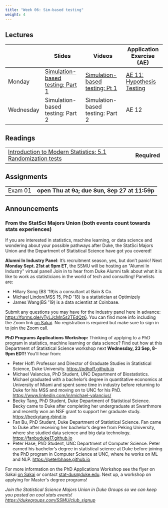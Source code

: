 ```yaml
---
title: "Week 06: Sim-based testing"
weight: 4
---
```


<style>
table {
font-size: 18px;
}

</style>

## Lectures

|           | Slides                   | Videos | Application Exercise (AE) |
|-----------|--------------------------|--------|--------|
| Monday    | [Simulation-based testing: Part 1](https://sta199-fa20-002.netlify.app/slides/11-sim-inference-pt1.html)  |  [Simulation-based testing: Pt 1](https://warpwire.duke.edu/w/B34EAA/) | [AE 11: Hypothesis Testing](https://sta199-fa20-002.netlify.app/appex/appex11-testing.html) |
| Wednesday |  Simulation-based testing: Part 2 | Simulation-based testing: Part 2   | AE 12 |

## Readings

|            |   |
|------------|---|
|[Introduction to Modern Statistics: 5.1 Randomization tests](https://openintro-ims.netlify.app/intro-stat-inference.html#inf-rand) | **Required**   |


## Assignments

|                        |   |
|------------------------|---|
| Exam 01 | **open Thu at 9a; due Sun, Sep 27 at 11:59p** |


## Announcements

### From the StatSci Majors Union (both events count towards stats experiences)

If you are interested in statistics, machine learning, or data science and wondering about your possible pathways after Duke, the StatSci Majors Union and the Department of Statistical Science have got you covered!
 
**Alumni In Industry Panel**:   It’s recruitment season, yes, but don’t panic! Next **Monday Sept. 21st at 9pm ET**, the SSMU will be hosting an "Alumni In Industry" virtual panel! Join in to hear from Duke Alumni talk about what it is like to work as statisticians in the world of tech and consulting! Panelists are:

- Hillary Song (BS '19)is a consultant at Bain & Co. 
- Michael Lindon(MSS 15, PhD '18) is a statistician at Optimizely
- James Wang(BS '19) is a data scientist at Coinbase.

Submit any questions you may have for the industry panel here in advance: https://forms.gle/vTyLJcMn5s2TEdQz6. You can find more info including the Zoom link [on Sakai](https://sakai.duke.edu).  No registration is required but make sure to sign in to join the Zoom call. 
 
 
**PhD Programs Applications Workshop:**  Thinking of applying to a PhD program in statistics, machine learning or data science?  Find out how at this Department of Statistical Science workshop  next **Wednesday, 23 Sep, 8-9pm EDT!** You'll hear from:

- Peter Hoff: Professor and Director of Graduate Studies in Statistical Science, Duke University.   https://pdhoff.github.io
- Michael Valancius, PhD Student, UNC Department of Biostatistics.  Michael graduated with a bachelor’s degree in quantitative economics at University of Miami and spent some time in industry before returning to Duke for his MSS and moving on to UNC for his PhD.   https://www.linkedin.com/in/michael-valancius/ 
- Becky Tang, PhD Student, Duke Department of Statistical Science. Becky came to Duke after completing her undergraduate at Swarthmore and recently won an NSF grant to support her graduate study. https://beckytang.rbind.io
- Fan Bu, PhD Student, Duke Department of Statistical Science. Fan came to Duke after receiving her bachelor’s degree from Peking University, where she studied data science and big data technology.
https://fanbuduke17.github.io
- Peter Hase, PhD Student, UNC Department of Computer Science. Peter earned his bachelor’s degree in statistical science at Duke before joining the PhD program in Computer Science at UNC, where he works on ML and NLP.  https://peterbhase.github.io 

For more information on the PhD Applications Workshop see the flyer on Sakai [on Sakai](https://sakai.duke.edu) or contact stat-dus@duke.edu. Next up, a workshop on applying for Master's degree programs!
 

*Join the Statistical Science Majors Union in Duke Groups so we can keep you posted on cool stats events! https://dukegroups.com/SSMU/club_signup*
 
 




